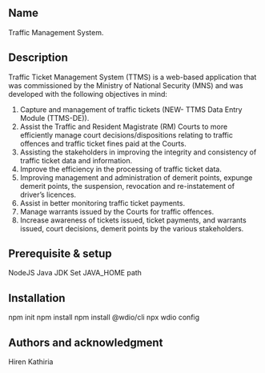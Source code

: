 ## Name
Traffic Management System.

## Description
Traffic Ticket Management System (TTMS) is a web-based application that was commissioned by the Ministry of National Security (MNS) and was developed with the following objectives in mind:

1. Capture and management of traffic tickets (NEW- TTMS Data Entry Module (TTMS-DE)).
2. Assist the Traffic and Resident Magistrate (RM) Courts to more efficiently manage court decisions/dispositions relating to traffic offences and traffic ticket fines paid at the Courts.
3. Assisting the stakeholders in improving the integrity and consistency of traffic ticket data and information.
4. Improve the efficiency in the processing of traffic ticket data.
5. Improving management and administration of demerit points, expunge demerit points, the suspension, revocation and re-instatement of driver’s licences.
6. Assist in better monitoring traffic ticket payments.
7. Manage warrants issued by the Courts for traffic offences. 
8. Increase awareness of tickets issued, ticket payments, and warrants issued, court decisions, demerit points by the various stakeholders.

## Prerequisite & setup
NodeJS
Java JDK
Set JAVA_HOME path

## Installation
npm init
npm install
npm install @wdio/cli
npx wdio config

## Authors and acknowledgment
Hiren Kathiria 
